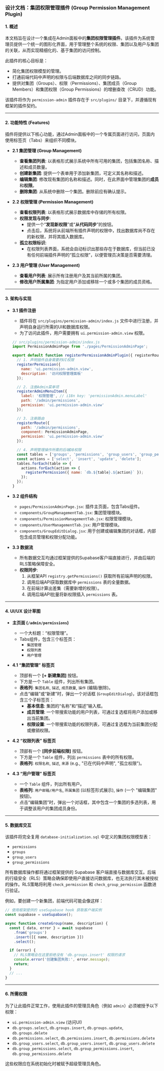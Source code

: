 ### **设计文档：集团权限管理插件 (Group Permission Management Plugin)**

#### **1. 概述**

本文档旨在设计一个集成在Admin面板中的**集团权限管理插件**。该插件为系统管理员提供一个统一的图形化界面，用于管理整个系统的权限、集团以及用户与集团的关联，从而实现精细化的、基于集团的访问控制。

此插件的核心目标是：
*   简化集团权限模型的管理。
*   打通前端代码中声明的权限与后端数据库之间的同步链路。
*   提供对集团（Groups）、权限（Permissions）、集团成员（Group Members）和集团权限（Group Permissions）的增删查改（CRUD）功能。

该插件将作为 `permission-admin` 插件存在于 `src/plugins/` 目录下，并遵循现有框架的插件契约。

---

#### **2. 功能特性 (Features)**

插件将提供以下核心功能，通过Admin面板中的一个专属页面进行访问，页面内使用标签页（Tabs）来组织不同模块。

*   **2.1 集团管理 (Group Management)**
    *   **查看集团列表**: 以表格形式展示系统中所有可用的集团，包括集团名称、描述和成员数量。
    *   **创建新集团**: 提供一个表单用于添加新集团，可定义其名称和描述。
    *   **编辑集团**: 修改现有集团的名称和描述。同时，在此界面中管理集团的**成员**和**权限**。
    *   **删除集团**: 从系统中删除一个集团。删除前应有确认提示。

*   **2.2 权限管理 (Permission Management)**
    *   **查看权限列表**: 以表格形式展示数据库中存储的所有权限。
    *   **权限发现与同步**:
        *   提供一个“**发现新权限**”或“**从代码同步**”的按钮。
        *   点击后，系统将从前端所有插件声明的权限中，找出数据库尚不存在的新权限，并将其插入数据库。
    *   **孤立权限标识**:
        *   在权限列表界面，系统会自动标识出那些存在于数据库，但当前已没有任何前端插件声明的“孤立权限”，以便管理员决策是否需要清理。

*   **2.3 用户管理 (User Management)**
    *   **查看用户列表**: 展示所有注册用户及其当前所属的集团。
    *   **修改用户所属集团**: 为指定用户添加或移除一个或多个集团的成员资格。

---

#### **3. 架构与实现**

*   **3.1 插件注册**
    *   插件将在 `src/plugins/permission-admin/index.js` 文件中进行注册，并声明自身运行所需的UI和数据库权限。
    *   为了访问此插件，用户需要拥有 `ui.permission-admin.view` 权限。

    ```javascript
    // src/plugins/permission-admin/index.js
    import PermissionAdminPage from './pages/PermissionAdminPage';

    export default function registerPermissionAdminPlugin({ registerRoute, registerAdminMenuItem, registerPermission }) {
      // 1. 声明插件自身需要的UI权限
      registerPermission({
        name: 'ui.permission-admin.view',
        description: '访问权限管理面板'
      });

      // 2. 注册Admin菜单项
      registerAdminMenuItem({
        label: '权限管理', // i18n key: 'permissionAdmin.menuLabel'
        path: '/admin/permissions',
        permission: 'ui.permission-admin.view'
      });

      // 3. 注册路由
      registerRoute({
        path: '/admin/permissions',
        component: PermissionAdminPage,
        permission: 'ui.permission-admin.view'
      });

      // 4. 声明管理操作所需的后端DB权限
      const tables = ['groups', 'permissions', 'group_users', 'group_permissions'];
      const actions = ['select', 'insert', 'update', 'delete'];
      tables.forEach(table => {
        actions.forEach(action => {
          registerPermission({ name: `db.${table}.${action}` });
        });
      });
    }
    ```

*   **3.2 组件结构**
    *   `pages/PermissionAdminPage.jsx`: 插件主页面，包含Tabs组件。
    *   `components/GroupManagementTab.jsx`: 集团管理模块。
    *   `components/PermissionManagementTab.jsx`: 权限管理模块。
    *   `components/UserManagementTab.jsx`: 用户管理模块。
    *   `components/GroupEditDialog.jsx`: 用于创建或编辑集团的对话框，内部包含成员管理和权限分配功能。

*   **3.3 数据流**
    *   所有数据交互均通过框架提供的Supabase客户端直接进行，并由后端的RLS策略保障安全。
    *   **权限同步**:
        1.  从框架API `registry.getPermissions()` 获取所有前端声明的权限。
        2.  调用后端API获取数据库中 `permissions` 表的全量数据。
        3.  在前端计算出差集（需要新增的权限）。
        4.  调用后端API批量将新权限插入 `permissions` 表。

---

#### **4. UI/UX 设计草图**

*   **主页面 (`/admin/permissions`)**
    *   一个大标题：“权限管理”。
    *   Tabs组件，包含三个标签页：
        *   `集团管理`
        *   `权限列表`
        *   `用户管理`

*   **4.1 “集团管理” 标签页**
    *   顶部有一个 **[+ 新建集团]** 按钮。
    *   下方是一个 `Table` 组件，列出所有集团。
    *   **表格列**: `集团名称`, `描述`, `成员数量`, `操作` (编辑/删除)。
    *   点击“编辑”或“新建”时，弹出一个对话框 (`GroupEditDialog`)，该对话框包含三个子标签页：
        *   **基本信息**: 集团的“名称”和“描述”输入框。
        *   **成员管理**: 一个带搜索功能的用户列表，可通过复选框将用户添加或移出当前集团。
        *   **权限设置**: 一个带搜索功能的权限列表，可通过复选框为当前集团分配或撤销权限。

*   **4.2 “权限列表” 标签页**
    *   顶部有一个 **[同步前端权限]** 按钮。
    *   下方是一个 `Table` 组件，列出 `permissions` 表中的所有权限。
    *   **表格列**: `权限名称`, `描述`, `来源` (e.g., "已在代码中声明", "孤立权限")。

*   **4.3 “用户管理” 标签页**
    *   一个 `Table` 组件，列出所有用户。
    *   **表格列**: `用户邮箱/用户名`, `所属集团` (以标签形式展示), `操作` (一个 "编辑集团" 按钮)。
    *   点击“编辑集团”时，弹出一个对话框，其中包含一个集团的多选列表，用于调整该用户的集团成员身份。

---

#### **5. 数据库交互**

该插件将完全复用 `database-initialization.sql` 中定义的集团权限模型表：
*   `permissions`
*   `groups`
*   `group_users`
*   `group_permissions`

所有数据库操作都将通过框架提供的 Supabase 客户端直接与数据库交互。后端的行级安全（RLS）策略会确保即使用户直接访问数据库，也无法执行其未被授权的操作。RLS策略将利用 `check_permission` 和 `check_group_permission` 函数进行验证。

例如，要创建一个新集团，前端代码可能会像这样：

```javascript
// 使用框架提供的 useSupabase hook 获取客户端实例
const supabase = useSupabase();

async function createGroup(name, description) {
  const { data, error } = await supabase
    .from('groups')
    .insert([{ name, description }])
    .select();

  if (error) {
    // RLS策略会在这里拒绝没有 'db.groups.insert' 权限的请求
    console.error('创建集团失败:', error.message);
    return;
  }
  // ...
}
```

---

#### **6. 所需权限**

为了让此插件正常工作，使用此插件的管理员角色（例如 `admin`）必须被授予以下权限：

*   `ui.permission-admin.view` (访问UI)
*   `db.groups.select`, `db.groups.insert`, `db.groups.update`, `db.groups.delete`
*   `db.permissions.select`, `db.permissions.insert`, `db.permissions.delete`
*   `db.group_users.select`, `db.group_users.insert`, `db.group_users.delete`
*   `db.group_permissions.select`, `db.group_permissions.insert`, `db.group_permissions.delete`

这些权限应在系统初始化时被赋予超级管理员角色。
